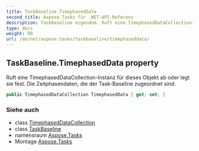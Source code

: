 ```yaml
---
title: TaskBaseline.TimephasedData
second_title: Aspose.Tasks für .NET-API-Referenz
description: TaskBaseline eigendom. Ruft eine TimephasedDataCollectionInstanz für dieses Objekt ab oder legt sie fest. Die Zeitphasendaten die der TaskBaseline zugeordnet sind.
type: docs
weight: 90
url: /de/net/aspose.tasks/taskbaseline/timephaseddata/
---
```

## TaskBaseline.TimephasedData property

Ruft eine TimephasedDataCollection-Instanz für dieses Objekt ab oder legt sie fest. Die Zeitphasendaten, die der Task-Baseline zugeordnet sind.

```csharp
public TimephasedDataCollection TimephasedData { get; set; }
```

### Siehe auch

* class [TimephasedDataCollection](../../timephaseddatacollection/)
* class [TaskBaseline](../)
* namensraum [Aspose.Tasks](../../taskbaseline/)
* Montage [Aspose.Tasks](../../../)


